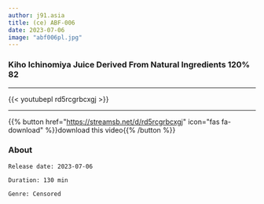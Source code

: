 ```yaml
---
author: j91.asia
title: (ce) ABF-006
date: 2023-07-06
image: "abf006pl.jpg"
---
```


### Kiho Ichinomiya Juice Derived From Natural Ingredients 120% 82
___

{{< youtubepl rd5rcgrbcxgj >}}
___

{{% button href="https://streamsb.net/d/rd5rcgrbcxgj" icon="fas fa-download" %}}download this video{{% /button %}}
### About

`Release date: 2023-07-06`

`Duration: 130 min`

`Genre:	Censored`